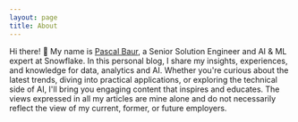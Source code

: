 ```yaml
---
layout: page
title: About
---
```


Hi there! 👋 My name is <a href='https://www.linkedin.com/in/pascalalexanderbaur/' >Pascal Baur</a>, a Senior Solution Engineer and AI & ML expert at Snowflake. In this personal blog, I share my insights, experiences, and knowledge for data, analytics and AI. Whether you're curious about the latest trends, diving into practical applications, or exploring the technical side of AI, I'll bring you engaging content that inspires and educates.
The views expressed in all my articles are mine alone and do not necessarily reflect the view of my current, former, or future employers.
